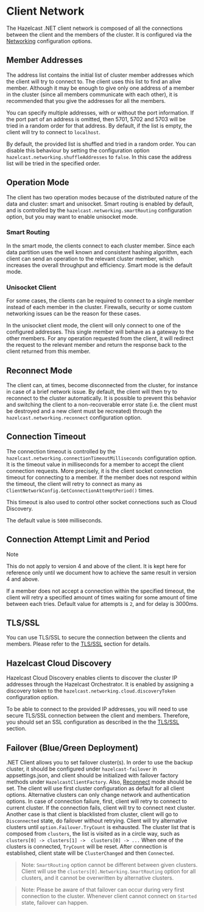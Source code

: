 # Client Network

The Hazelcast .NET client network is composed of all the connections between the client and the members of the cluster. It is configured via the [Networking](configuration/options.md#networking) configuration options.

## Member Addresses

The address list contains the initial list of cluster member addresses which the client will try to connect to. The client uses this
list to find an alive member. Although it may be enough to give only one address of a member in the cluster
(since all members communicate with each other), it is recommended that you give the addresses for all the members.

You can specify multiple addresses, with or without the port information. If the port part of an address is omitted, then 5701, 5702 and 5703 will be tried in a random order for that address. By default, if the list is empty, the client will try to connect to `localhost`.

By default, the provided list is shuffled and tried in a random order. You can disable this behaviour by setting the configuration option `hazelcast.networking.shuffleAddresses` to `false`. In this case the address list will be tried in the specified order. 

## Operation Mode

The client has two operation modes because of the distributed nature of the data and cluster: smart and unisocket. Smart routing is enabled by default, and is controlled by the `hazelcast.networking.smartRouting` configuration option, but you may want to enable unisocket mode.

### Smart Routing

In the smart mode, the clients connect to each cluster member. Since each data partition uses the well known and consistent hashing algorithm, each client can send an operation to the relevant cluster member, which increases the overall throughput and efficiency. Smart mode is the default mode.

### Unisocket Client

For some cases, the clients can be required to connect to a single member instead of each member in the cluster. Firewalls, security or some custom networking issues can be the reason for these cases.

In the unisocket client mode, the client will only connect to one of the configured addresses. This single member will behave as a gateway to the other members. For any operation requested from the client, it will redirect the request to the relevant member and return the response back to the client returned from this member.

## Reconnect Mode

The client can, at times, become disconnected from the cluster, for instance in case of a brief network issue. By default, the client will then try to reconnect to the cluster automatically. It is possible to prevent this behavior and switching the client to a non-recoverable error state (i.e. the client must be destroyed and a new client must be recreated) through the `hazelcast.networking.reconnect` configuration option.

## Connection Timeout

The connection timeout is controlled by the `hazelcast.networking.connectionTimeoutMilliseconds` configuration option. It is the timeout value in milliseconds for a member to accept the client connection requests. More precisely, it is the client socket connection timeout for connecting to a member.
If the member does not respond within the timeout, the client will retry to connect as many as `ClientNetworkConfig.GetConnectionAttemptPeriod()` times.

This timeout is also used to control other socket connections such as Cloud Discovery.

The default value is `5000` milliseconds.

## Connection Attempt Limit and Period

> [!NOTE]
> This do not apply to version 4 and above of the client. It is kept here for reference only until we document how to achieve the same result in version 4 and above.

If a member does not accept a connection within the specified timeout, the client will retry a specified amount of times waiting for some amount of time  between each tries. Default value for attempts is `2`, and for delay is 3000ms.

## TLS/SSL

You can use TLS/SSL to secure the connection between the clients and members. Please refer to the [TLS/SSL](security/tlsssl.md) section for details.

## Hazelcast Cloud Discovery

Hazelcast Cloud Discovery enables clients to discover the cluster IP addresses through the Hazelcast Orchestrator. It is enabled by assigning a discovery token to the `hazelcast.networking.cloud.discoveryToken` configuration option.

To be able to connect to the provided IP addresses, you will need to use secure TLS/SSL connection between the client and members.
Therefore, you should set an SSL configuration as described in the the [TLS/SSL](security/tlsssl.md) section.

## Failover (Blue/Green Deployment)

.NET Client allows you to set failover cluster(s). In order to use the backup cluster, it should be configured under `hazelcast-failover` in appsettings.json, and client should be initialized with failover factory methods under `HazelcastClientFactory`. Also, [Reconnect](network.md#reconnect-mode) mode should be set. The client will use first cluster configuration as default for all client options. Alternative clusters can only change network and authentication options. In case of connection failure, first, client will retry to connect to current cluster. If the connection fails, client will try to connect next cluster. Another case is that client is blacklisted from cluster, client will go to `Disconnected` state, do failover without retrying. Client will try alternative clusters until `option.Failover.TryCount` is exhausted. The cluster list that is composed from `clusters`, the list is visited as in a circle way, such as
`clusters[0] -> clusters[1] ->  clusters[0] -> ...` When one of the clusters is connected, `TryCount` will be reset. After connection is established, client state will be `ClusterChanged` and then `Connected`.
> Note: `SmartRouting` option cannot be different between given clusters. Client will use the `clusters[0].Networking.SmartRouting` option for all clusters, and it cannot be overwritten by alternative clusters.

> Note: Please be aware of that failover can occur during very first connection to the cluster. Whenever client cannot connect on `Started` state, failover can happen.
 